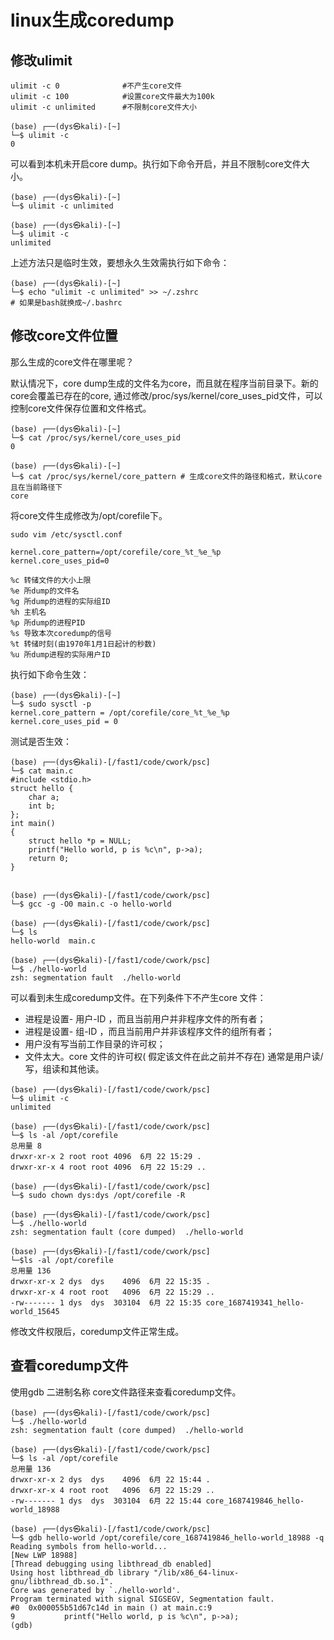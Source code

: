 # linux生成coredump

## 修改ulimit

```shell
ulimit -c 0              #不产生core文件
ulimit -c 100            #设置core文件最大为100k
ulimit -c unlimited      #不限制core文件大小  
```

```shell
(base) ┌──(dys㉿kali)-[~]
└─$ ulimit -c
0
```

可以看到本机未开启core dump。执行如下命令开启，并且不限制core文件大小。

```shell
(base) ┌──(dys㉿kali)-[~]
└─$ ulimit -c unlimited

(base) ┌──(dys㉿kali)-[~]
└─$ ulimit -c
unlimited
```
上述方法只是临时生效，要想永久生效需执行如下命令：

```shell
(base) ┌──(dys㉿kali)-[~]
└─$ echo "ulimit -c unlimited" >> ~/.zshrc
# 如果是bash就换成~/.bashrc
```

## 修改core文件位置

那么生成的core文件在哪里呢？

默认情况下，core dump生成的文件名为core，而且就在程序当前目录下。新的core会覆盖已存在的core, 通过修改/proc/sys/kernel/core_uses_pid文件，可以控制core文件保存位置和文件格式。

```shell
(base) ┌──(dys㉿kali)-[~]
└─$ cat /proc/sys/kernel/core_uses_pid
0

(base) ┌──(dys㉿kali)-[~]
└─$ cat /proc/sys/kernel/core_pattern # 生成core文件的路径和格式，默认core且在当前路径下
core
```

将core文件生成修改为/opt/corefile下。

```shell
sudo vim /etc/sysctl.conf

kernel.core_pattern=/opt/corefile/core_%t_%e_%p
kernel.core_uses_pid=0
```

```shell
%c 转储文件的大小上限
%e 所dump的文件名
%g 所dump的进程的实际组ID
%h 主机名
%p 所dump的进程PID
%s 导致本次coredump的信号
%t 转储时刻(由1970年1月1日起计的秒数)
%u 所dump进程的实际用户ID
```



执行如下命令生效：

```shell
(base) ┌──(dys㉿kali)-[~]
└─$ sudo sysctl -p
kernel.core_pattern = /opt/corefile/core_%t_%e_%p
kernel.core_uses_pid = 0
```
测试是否生效：

```shell
(base) ┌──(dys㉿kali)-[/fast1/code/cwork/psc]
└─$ cat main.c
#include <stdio.h>
struct hello {
    char a;
    int b;
};
int main()
{
    struct hello *p = NULL;
    printf("Hello world, p is %c\n", p->a);
    return 0;
}


(base) ┌──(dys㉿kali)-[/fast1/code/cwork/psc]
└─$ gcc -g -O0 main.c -o hello-world

(base) ┌──(dys㉿kali)-[/fast1/code/cwork/psc]
└─$ ls
hello-world  main.c

(base) ┌──(dys㉿kali)-[/fast1/code/cwork/psc]
└─$ ./hello-world
zsh: segmentation fault  ./hello-world
```

可以看到未生成coredump文件。在下列条件下不产生core 文件：

- 进程是设置- 用户-ID ，而且当前用户并非程序文件的所有者；
- 进程是设置- 组-ID ，而且当前用户并非该程序文件的组所有者；
- 用户没有写当前工作目录的许可权；
- 文件太大。core 文件的许可权( 假定该文件在此之前并不存在) 通常是用户读/ 写，组读和其他读。

```shell
(base) ┌──(dys㉿kali)-[/fast1/code/cwork/psc]
└─$ ulimit -c
unlimited

(base) ┌──(dys㉿kali)-[/fast1/code/cwork/psc]
└─$ ls -al /opt/corefile
总用量 8
drwxr-xr-x 2 root root 4096  6月 22 15:29 .
drwxr-xr-x 4 root root 4096  6月 22 15:29 ..

(base) ┌──(dys㉿kali)-[/fast1/code/cwork/psc]
└─$ sudo chown dys:dys /opt/corefile -R

(base) ┌──(dys㉿kali)-[/fast1/code/cwork/psc]
└─$ ./hello-world
zsh: segmentation fault (core dumped)  ./hello-world

(base) ┌──(dys㉿kali)-[/fast1/code/cwork/psc]
└─$ls -al /opt/corefile
总用量 136
drwxr-xr-x 2 dys  dys    4096  6月 22 15:35 .
drwxr-xr-x 4 root root   4096  6月 22 15:29 ..
-rw------- 1 dys  dys  303104  6月 22 15:35 core_1687419341_hello-world_15645
```

修改文件权限后，coredump文件正常生成。

## 查看coredump文件

使用gdb 二进制名称 core文件路径来查看coredump文件。

```shell
(base) ┌──(dys㉿kali)-[/fast1/code/cwork/psc]
└─$ ./hello-world
zsh: segmentation fault (core dumped)  ./hello-world

(base) ┌──(dys㉿kali)-[/fast1/code/cwork/psc]
└─$ ls -al /opt/corefile
总用量 136
drwxr-xr-x 2 dys  dys    4096  6月 22 15:44 .
drwxr-xr-x 4 root root   4096  6月 22 15:29 ..
-rw------- 1 dys  dys  303104  6月 22 15:44 core_1687419846_hello-world_18988

(base) ┌──(dys㉿kali)-[/fast1/code/cwork/psc]
└─$ gdb hello-world /opt/corefile/core_1687419846_hello-world_18988 -q
Reading symbols from hello-world...
[New LWP 18988]
[Thread debugging using libthread_db enabled]
Using host libthread_db library "/lib/x86_64-linux-gnu/libthread_db.so.1".
Core was generated by `./hello-world'.
Program terminated with signal SIGSEGV, Segmentation fault.
#0  0x000055b51d67c14d in main () at main.c:9
9           printf("Hello world, p is %c\n", p->a);
(gdb)
```


